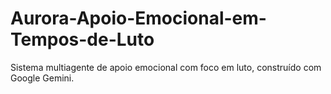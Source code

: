 # Aurora-Apoio-Emocional-em-Tempos-de-Luto
Sistema multiagente de apoio emocional com foco em luto, construído com Google Gemini.
